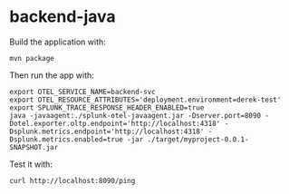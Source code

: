 # backend-java

Build the application with: 

````
mvn package
````

Then run the app with: 

````
export OTEL_SERVICE_NAME=backend-svc
export OTEL_RESOURCE_ATTRIBUTES='deployment.environment=derek-test'
export SPLUNK_TRACE_RESPONSE_HEADER_ENABLED=true
java -javaagent:./splunk-otel-javaagent.jar -Dserver.port=8090 -Dotel.exporter.oltp.endpoint='http://localhost:4318' -Dsplunk.metrics.endpoint='http://localhost:4318' -Dsplunk.metrics.enabled=true -jar ./target/myproject-0.0.1-SNAPSHOT.jar
````

Test it with: 

````
curl http://localhost:8090/ping
````
